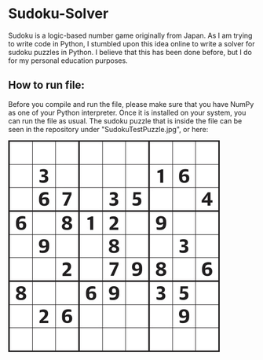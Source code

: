# Sudoku-Solver
Sudoku is a logic-based number game originally from Japan. As I am trying to write code in Python, I stumbled upon this idea online to write a solver for sudoku puzzles in Python. I believe that this has been done before, but I do for my personal education purposes.

## How to run file:
Before you compile and run the file, please make sure that you have NumPy as one of your Python interpreter.
Once it is installed on your system, you can run the file as usual.
The sudoku puzzle that is inside the file can be seen in the repository under "SudokuTestPuzzle.jpg", or here:

![Sudoku Test Puzzle](/SudokuTestPuzzle.jpg)
